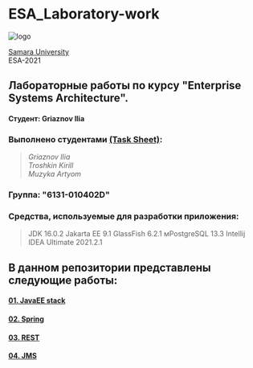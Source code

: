 # ESA_Laboratory-work 
![logo](https://ssau.ru/pagefiles/of_docs/Firm%20blocks_left-gorizont_naimenovanie_Rus.png)

[Samara University](https://ssau.ru/) <br/>
ESA-2021
## Лабораторные работы по курсу "Enterprise Systems Architecture". <br/>
#### Студент: Griaznov Ilia <br/>
### Выполнено студентами [(Task Sheet)](https://github.com/Dark-MonkGI/Enterprise_Systems_Architecture_SAMARA_UNIVERSITY/tree/main/Task_Sheet):  <br/>
> *Griaznov Ilia* <br/>
> *Troshkin Kirill* <br/>
> *Muzyka Artyom* <br/>
### Группа: "6131-010402D"
### Средства, используемые для разработки приложения:
> JDK 16.0.2
> Jakarta EE 9.1
> GlassFish 6.2.1
> мPostgreSQL 13.3
> Intellij IDEA Ultimate 2021.2.1

## В данном репозитории представлены следующие работы: <br/>
####  [01. JavaEE stack](https://github.com/Dark-MonkGI/Enterprise_Systems_Architecture_SAMARA_UNIVERSITY/tree/main/01.%20JavaEE%20stack)
####  [02. Spring](https://github.com/Dark-MonkGI/Enterprise_Systems_Architecture_SAMARA_UNIVERSITY/tree/main/02.%20Spring)
####  [03. REST](https://github.com/Dark-MonkGI/Enterprise_Systems_Architecture_SAMARA_UNIVERSITY/tree/main/03.%20REST)
####  [04. JMS](https://github.com/Dark-MonkGI/Enterprise_Systems_Architecture_SAMARA_UNIVERSITY/tree/main/04.%20JMS)
